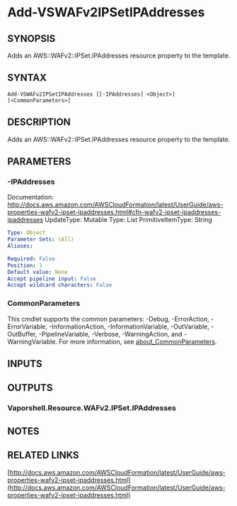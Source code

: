 # Add-VSWAFv2IPSetIPAddresses

## SYNOPSIS
Adds an AWS::WAFv2::IPSet.IPAddresses resource property to the template.

## SYNTAX

```
Add-VSWAFv2IPSetIPAddresses [[-IPAddresses] <Object>] [<CommonParameters>]
```

## DESCRIPTION
Adds an AWS::WAFv2::IPSet.IPAddresses resource property to the template.

## PARAMETERS

### -IPAddresses
Documentation: http://docs.aws.amazon.com/AWSCloudFormation/latest/UserGuide/aws-properties-wafv2-ipset-ipaddresses.html#cfn-wafv2-ipset-ipaddresses-ipaddresses
UpdateType: Mutable
Type: List
PrimitiveItemType: String

```yaml
Type: Object
Parameter Sets: (All)
Aliases:

Required: False
Position: 1
Default value: None
Accept pipeline input: False
Accept wildcard characters: False
```

### CommonParameters
This cmdlet supports the common parameters: -Debug, -ErrorAction, -ErrorVariable, -InformationAction, -InformationVariable, -OutVariable, -OutBuffer, -PipelineVariable, -Verbose, -WarningAction, and -WarningVariable. For more information, see [about_CommonParameters](http://go.microsoft.com/fwlink/?LinkID=113216).

## INPUTS

## OUTPUTS

### Vaporshell.Resource.WAFv2.IPSet.IPAddresses
## NOTES

## RELATED LINKS

[http://docs.aws.amazon.com/AWSCloudFormation/latest/UserGuide/aws-properties-wafv2-ipset-ipaddresses.html](http://docs.aws.amazon.com/AWSCloudFormation/latest/UserGuide/aws-properties-wafv2-ipset-ipaddresses.html)

